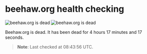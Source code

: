 # beehaw.org health checking

![beehaw.org is dead](https://img.shields.io/badge/Beehaw_API-dead-red.svg?style=flat-square)
![beehaw.org is dead](https://img.shields.io/badge/Beehaw_Web-dead-red.svg?style=flat-square)

Beehaw.org is dead.
It has been dead for 4 hours 17 minutes and 17 seconds.

> **Note**: Last checked at 08:43:56 UTC.

<!-- TODO: sparkline -->
